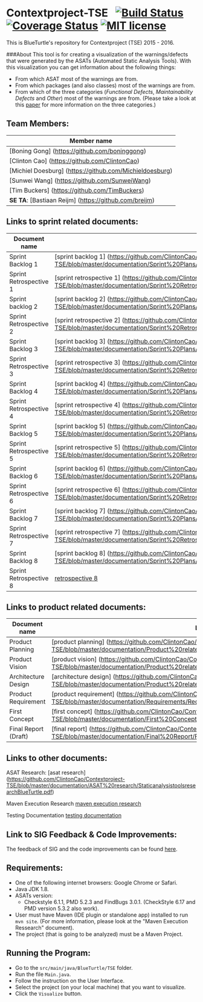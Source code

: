 # Contextproject-TSE &nbsp; [![Build Status](https://travis-ci.org/ClintonCao/Contextproject-TSE.svg?branch=master)](https://travis-ci.org/ClintonCao/Contextproject-TSE) [![Coverage Status](https://coveralls.io/repos/github/ClintonCao/Contextproject-TSE/badge.svg?branch=master)](https://coveralls.io/github/ClintonCao/Contextproject-TSE?branch=master) [![MIT license](http://img.shields.io/badge/license-MIT-blue.svg)](http://opensource.org/licenses/MIT)
This is BlueTurtle's repository for Contextproject (TSE) 2015 - 2016.

###About
This tool is for creating a visualization of the warnings/defects that were generated by the ASATs (Automated Static Analysis Tools). With this visualization you can get information about the following things:
* From which ASAT most of the warnings are from.
* From which packages (and also classes) most of the warnings are from.
* From which of the three categories (_Functional Defects_, _Maintainability Defects_ and _Other_) most of the warnings are from. (Please take a look at this [paper](http://www.st.ewi.tudelft.nl/~zaidman/publications/bellerSANER2016.pdf) for more information on the three categories.)

## Team Members:

| Member name |
|-------|
|[Boning Gong] (https://github.com/boninggong)|
|[Clinton Cao] (https://github.com/ClintonCao)|
|[Michiel Doesburg] (https://github.com/Michieldoesburg)|
|[Sunwei Wang] (https://github.com/SunweiWang)|
|[Tim Buckers] (https://github.com/TimBuckers)|
|**SE TA**: [Bastiaan Reijm] (https://github.com/breijm)|


## Links to sprint related documents:

| Document name |   Link                         |
|-------|--------------------------------------|
| Sprint Backlog 1 | [sprint backlog 1] (https://github.com/ClintonCao/Contextproject-TSE/blob/master/documentation/Sprint%20Plans/SprintBacklog1(BlueTurtle).pdf) |
| Sprint Retrospective 1 | [sprint retrospective 1] (https://github.com/ClintonCao/Contextproject-TSE/blob/master/documentation/Sprint%20Retrospectives/SprintRetrospective1(BlueTurtle).pdf)|
| Sprint backlog 2 | [sprint backlog 2] (https://github.com/ClintonCao/Contextproject-TSE/blob/master/documentation/Sprint%20Plans/SprintBacklog2(BlueTurtle).pdf)|
|Sprint Retrospective 2 | [sprint retrospective 2] (https://github.com/ClintonCao/Contextproject-TSE/blob/master/documentation/Sprint%20Retrospectives/SprintRetrospective2(BlueTurtle).pdf)|
|Sprint Backlog 3 | [sprint backlog 3] (https://github.com/ClintonCao/Contextproject-TSE/blob/master/documentation/Sprint%20Plans/SprintBacklog3(BlueTurtle).pdf)|
|Sprint Retrospective 3 | [sprint retrospective 3] (https://github.com/ClintonCao/Contextproject-TSE/blob/master/documentation/Sprint%20Retrospectives/SprintRetrospective3%28BlueTurtle%29.pdf)|
|Sprint Backlog 4 | [sprint backlog 4] (https://github.com/ClintonCao/Contextproject-TSE/blob/master/documentation/Sprint%20Plans/SprintBacklog4%28BlueTurtle%29.pdf)|
|Sprint Retrospective 4 | [sprint retrospective 4] (https://github.com/ClintonCao/Contextproject-TSE/blob/master/documentation/Sprint%20Retrospectives/SprintRetrospective4%20%28BlueTurtle%29.pdf)|
|Sprint Backlog 5 | [sprint backlog 5] (https://github.com/ClintonCao/Contextproject-TSE/blob/master/documentation/Sprint%20Plans/SprintBacklog5%28BlueTurtle%29.pdf)|
|Sprint Retrospective 5 | [sprint retrospective 5] (https://github.com/ClintonCao/Contextproject-TSE/blob/master/documentation/Sprint%20Retrospectives/SprintRetrospective5(BlueTurtle).pdf)|
|Sprint Backlog 6 | [sprint backlog 6] (https://github.com/ClintonCao/Contextproject-TSE/blob/master/documentation/Sprint%20Plans/SprintBacklog6(BlueTurtle).pdf)|
|Sprint Retrospective 6 | [sprint retrospective 6] (https://github.com/ClintonCao/Contextproject-TSE/blob/master/documentation/Sprint%20Retrospectives/SprintRetrospective6(BlueTurtle).pdf)|
|Sprint Backlog 7 | [sprint backlog 7] (https://github.com/ClintonCao/Contextproject-TSE/blob/master/documentation/Sprint%20Plans/SprintBacklog7(BlueTurtle).pdf)|
|Sprint Retrospective 7 | [sprint retrospective 7] (https://github.com/ClintonCao/Contextproject-TSE/blob/master/documentation/Sprint%20Retrospectives/SprintRetrospective7(BlueTurtle).pdf)|
|Sprint Backlog 8 | [sprint backlog 8] (https://github.com/ClintonCao/Contextproject-TSE/blob/master/documentation/Sprint%20Plans/SprintBacklog8(BlueTurtle).pdf)|
|Sprint Retrospective 8 | [retrospective 8](https://github.com/ClintonCao/Contextproject-TSE/blob/Docs/documentation/Sprint%20Retrospectives/SprintRetrospective8(BlueTurtle).pdf)|


## Links to product related documents:

| Document name |   Link                       |
|-------|--------------------------------------|
|Product Planning | [product planning]  (https://github.com/ClintonCao/Contextproject-TSE/blob/master/documentation/Product%20related%20documents/ProductPlanningBlueTurtle.pdf)|
|Product Vision | [product vision] (https://github.com/ClintonCao/Contextproject-TSE/blob/master/documentation/Product%20related%20documents/ProductVisionBlueTurtle.pdf)|
|Architecture Design  | [architecture design] (https://github.com/ClintonCao/Contextproject-TSE/blob/master/documentation/Product%20related%20documents/ArchitectureDesign(BlueTurtle).pdf)|
|Product Requirement | [product requirement] (https://github.com/ClintonCao/Contextproject-TSE/blob/master/documentation/Requirements/RequirementsSoftwareVisualizationToolBlueTurtle.pdf)|
|First Concept  | [first concept] (https://github.com/ClintonCao/Contextproject-TSE/blob/master/documentation/First%20Concept/FirstConceptBlueTurtle.pdf) |
|Final Report (Draft) | [final report] (https://github.com/ClintonCao/Contextproject-TSE/blob/master/documentation/Final%20Report/FinalReport(BlueTurtle).pdf) |

## Links to other documents:

ASAT Research: [asat research] (https://github.com/ClintonCao/Contextproject-TSE/blob/master/documentation/ASAT%20research/StaticanalysistoolsresearchBlueTurtle.pdf)

Maven Execution Research [maven execution research](https://github.com/ClintonCao/Contextproject-TSE/blob/master/documentation/MavenResearch/MavenResearch.md)

Testing Documentation [testing documentation](https://github.com/ClintonCao/Contextproject-TSE/blob/master/documentation/Testing%20related%20documents/TestingDocumentation.md)

## Link to SIG Feedback & Code Improvements:
The feedback of SIG and the code improvements can be found [here](https://github.com/ClintonCao/Contextproject-TSE/tree/master/documentation/SIG%20Feedback).

## Requirements:
* One of the following internet browsers: Google Chrome or Safari.
* Java JDK 1.8.
* ASATs version:
  * Checkstyle 6.1.1, PMD 5.2.3 and FindBugs 3.0.1. (CheckStyle 6.17 and PMD version 5.3.2 also work).
* User must have Maven (IDE plugin or standalone app) installed to run `mvn site`. (For more information, please look at the "Maven Execution Ressearch" document). 
* The project (that is going to be analyzed) must be a Maven Project.

## Running the Program:
* Go to the `src/main/java/BlueTurtle/TSE` folder.
* Run the file `Main.java`.
* Follow the instruction on the User Interface.
* Select the project (on your local machine) that you want to visualize.
* Click the `Visualize` button.
